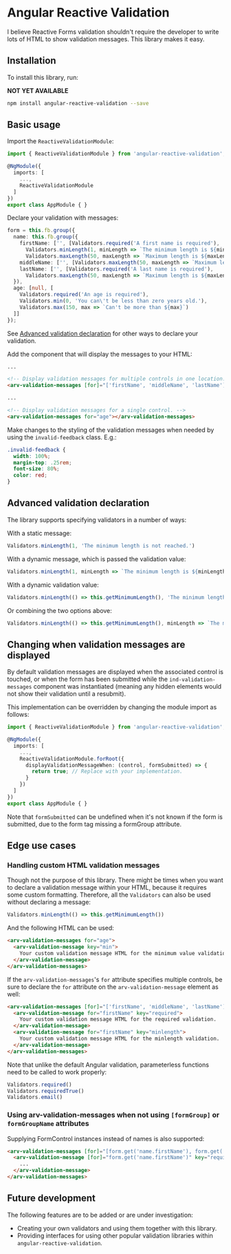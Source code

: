 # Angular Reactive Validation

I believe Reactive Forms validation shouldn't require the developer to write lots of HTML to show validation messages. This library makes it easy.

## Installation

To install this library, run:

**NOT YET AVAILABLE**

```bash
npm install angular-reactive-validation --save
```

## Basic usage

Import the `ReactiveValidationModule`:

```ts
import { ReactiveValidationModule } from 'angular-reactive-validation';

@NgModule({
  imports: [
    ...,
    ReactiveValidationModule
  ]
})
export class AppModule { }
```

Declare your validation with messages:

```ts
form = this.fb.group({
  name: this.fb.group({
    firstName: ['', [Validators.required('A first name is required'),
      Validators.minLength(1, minLength => `The minimum length is ${minLength}`),
      Validators.maxLength(50, maxLength => `Maximum length is ${maxLength}`)]],
    middleName: ['', [Validators.maxLength(50, maxLength => `Maximum length is ${maxLength}`)]],
    lastName: ['', [Validators.required('A last name is required'),
      Validators.maxLength(50, maxLength => `Maximum length is ${maxLength}`)]]
  }),
  age: [null, [
    Validators.required('An age is required'),
    Validators.min(0, 'You can\'t be less than zero years old.'),
    Validators.max(150, max => `Can't be more than ${max}`)
  ]]
});
```

See [Advanced validation declaration](#advanced-validation-declaration) for other ways to declare your validation.

Add the component that will display the messages to your HTML:

```html
...

<!-- Display validation messages for multiple controls in one location. -->
<arv-validation-messages [for]="['firstName', 'middleName', 'lastName']"></arv-validation-messages>

...

<!-- Display validation messages for a single control. -->
<arv-validation-messages for="age"></arv-validation-messages>
```

Make changes to the styling of the validation messages when needed by using the `invalid-feedback` class. E.g.:

```scss
.invalid-feedback {
  width: 100%;
  margin-top: .25rem;
  font-size: 80%;
  color: red;
}
```

## Advanced validation declaration

The library supports specifying validators in a number of ways:

With a static message:

```ts
Validators.minLength(1, 'The minimum length is not reached.')
```

With a dynamic message, which is passed the validation value:

```ts
Validators.minLength(1, minLength => `The minimum length is ${minLength}.`)
```

With a dynamic validation value:

```ts
Validators.minLength(() => this.getMinimumLength(), 'The minimum length is not reached.')
```

Or combining the two options above:

```ts
Validators.minLength(() => this.getMinimumLength(), minLength => `The minimum length is ${minLength}.`)
```

## Changing when validation messages are displayed

By default validation messages are displayed when the associated control is touched, or when the form has been submitted while the `ind-validation-messages` component was instantiated (meaning any hidden elements would not show their validation until a resubmit).

This implementation can be overridden by changing the module import as follows:

```ts
import { ReactiveValidationModule } from 'angular-reactive-validation';

@NgModule({
  imports: [
    ...,
    ReactiveValidationModule.forRoot({
      displayValidationMessageWhen: (control, formSubmitted) => {
        return true; // Replace with your implementation.
      }
    })
  ]
})
export class AppModule { }
```

Note that `formSubmitted` can be undefined when it's not known if the form is submitted, due to the form tag missing a formGroup attribute.

## Edge use cases

### Handling custom HTML validation messages

Though not the purpose of this library. There might be times when you want to declare a validation message within your HTML, because it requires some custom formatting. Therefore, all the `Validators` can also be used without declaring a message:

```ts
Validators.minLength(() => this.getMinimumLength())
```

And the following HTML can be used:

```html
<arv-validation-messages for="age">
  <arv-validation-message key="min">
    Your custom validation message HTML for the minimum value validation.
  </arv-validation-message>
</arv-validation-messages>
```

If the `arv-validation-messages`'s `for` attribute specifies multiple controls, be sure to declare the `for` attribute on the `arv-validation-message` element as well:

```html
<arv-validation-messages [for]="['firstName', 'middleName', 'lastName']">
  <arv-validation-message for="firstName" key="required">
    Your custom validation message HTML for the required validation.
  </arv-validation-message>
  <arv-validation-message for="firstName" key="minlength">
    Your custom validation message HTML for the minlength validation.
  </arv-validation-message>
</arv-validation-messages>
```

Note that unlike the default Angular validation, parameterless functions need to be called to work properly:

```ts
Validators.required()
Validators.requiredTrue()
Validators.email()
```

### Using arv-validation-messages when not using `[formGroup]` or `formGroupName` attributes

Supplying FormControl instances instead of names is also supported:

```html
<arv-validation-messages [for]="[form.get('name.firstName'), form.get('name.middleName'), form.get('name.lastName')]">
  <arv-validation-message [for]="form.get('name.firstName')" key="required">
    ...
  </arv-validation-message>
</arv-validation-messages>
```

## Future development

The following features are to be added or are under investigation:

* Creating your own validators and using them together with this library.
* Providing interfaces for using other popular validation libraries within `angular-reactive-validation`.
